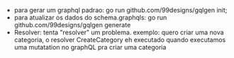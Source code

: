 -   para gerar um graphql padrao: go run github.com/99designs/gqlgen init;
-   para atualizar os dados do schema.graphqls: go run github.com/99designs/gqlgen generate
-   Resolver: tenta "resolver" um problema. exemplo: quero criar uma nova categoria, o resolver CreateCategory eh executado quando executamos uma mutatation no graphQL pra criar uma categoria
